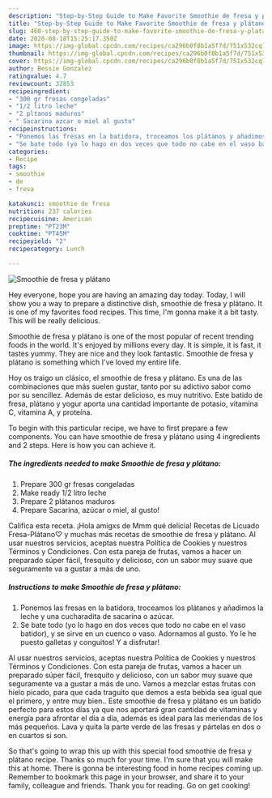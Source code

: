```yaml
---
description: "Step-by-Step Guide to Make Favorite Smoothie de fresa y plátano"
title: "Step-by-Step Guide to Make Favorite Smoothie de fresa y plátano"
slug: 460-step-by-step-guide-to-make-favorite-smoothie-de-fresa-y-platano
date: 2020-08-18T15:25:17.350Z
image: https://img-global.cpcdn.com/recipes/ca296b0f8b1a5f7d/751x532cq70/smoothie-de-fresa-y-platano-foto-principal.jpg
thumbnail: https://img-global.cpcdn.com/recipes/ca296b0f8b1a5f7d/751x532cq70/smoothie-de-fresa-y-platano-foto-principal.jpg
cover: https://img-global.cpcdn.com/recipes/ca296b0f8b1a5f7d/751x532cq70/smoothie-de-fresa-y-platano-foto-principal.jpg
author: Bessie Gonzalez
ratingvalue: 4.7
reviewcount: 32853
recipeingredient:
- "300 gr fresas congeladas"
- "1/2 litro leche"
- "2 pltanos maduros"
- " Sacarina azcar o miel al gusto"
recipeinstructions:
- "Ponemos las fresas en la batidora, troceamos los plátanos y añadimos la leche y una cucharadita de sacarina o azúcar."
- "Se bate todo (yo lo hago en dos veces que todo no cabe en el vaso batidor), y se sirve en un cuenco o vaso. Adornamos al gusto. Yo le he puesto galletas y conguitos! Y a disfrutar!"
categories:
- Recipe
tags:
- smoothie
- de
- fresa

katakunci: smoothie de fresa 
nutrition: 237 calories
recipecuisine: American
preptime: "PT23M"
cooktime: "PT45M"
recipeyield: "2"
recipecategory: Lunch

---
```



![Smoothie de fresa y plátano](https://img-global.cpcdn.com/recipes/ca296b0f8b1a5f7d/751x532cq70/smoothie-de-fresa-y-platano-foto-principal.jpg)

Hey everyone, hope you are having an amazing day today. Today, I will show you a way to prepare a distinctive dish, smoothie de fresa y plátano. It is one of my favorites food recipes. This time, I'm gonna make it a bit tasty. This will be really delicious.

Smoothie de fresa y plátano is one of the most popular of recent trending foods in the world. It's enjoyed by millions every day. It is simple, it is fast, it tastes yummy. They are nice and they look fantastic. Smoothie de fresa y plátano is something which I've loved my entire life.

Hoy os traigo un clásico, el smoothie de fresa y plátano. Es una de las combinaciones que más suelen gustar, tanto por su adictivo sabor como por su sencillez. Además de estar delicioso, es muy nutritivo. Este batido de fresa, plátano y yogur aporta una cantidad importante de potasio, vitamina C, vitamina A, y proteína.


To begin with this particular recipe, we have to first prepare a few components. You can have smoothie de fresa y plátano using 4 ingredients and 2 steps. Here is how you can achieve it.

<!--inarticleads1-->

##### The ingredients needed to make Smoothie de fresa y plátano:

1. Prepare 300 gr fresas congeladas
1. Make ready 1/2 litro leche
1. Prepare 2 plátanos maduros
1. Prepare  Sacarina, azúcar o miel, al gusto!


Califica esta receta. ¡Hola amigxs de Mmm qué delicia! Recetas de Licuado Fresa-Plátano♡ y muchas más recetas de smoothie de fresa y plátano. Al usar nuestros servicios, aceptas nuestra Política de Cookies y nuestros Términos y Condiciones. Con esta pareja de frutas, vamos a hacer un preparado súper fácil, fresquito y delicioso, con un sabor muy suave que seguramente va a gustar a más de uno. 

<!--inarticleads2-->

##### Instructions to make Smoothie de fresa y plátano:

1. Ponemos las fresas en la batidora, troceamos los plátanos y añadimos la leche y una cucharadita de sacarina o azúcar.
1. Se bate todo (yo lo hago en dos veces que todo no cabe en el vaso batidor), y se sirve en un cuenco o vaso. Adornamos al gusto. Yo le he puesto galletas y conguitos! Y a disfrutar!


Al usar nuestros servicios, aceptas nuestra Política de Cookies y nuestros Términos y Condiciones. Con esta pareja de frutas, vamos a hacer un preparado súper fácil, fresquito y delicioso, con un sabor muy suave que seguramente va a gustar a más de uno. Vamos a mezclar estas frutas con hielo picado, para que cada traguito que demos a esta bebida sea igual que el primero, y entre muy bien.. Este smoothie de fresa y plátano es un batido perfecto para estos días ya que nos aportará gran cantidad de vitaminas y energía para afrontar el día a día, además es ideal para las meriendas de los más pequeños. Lava y quita la parte verde de las fresas y pártelas en dos o en cuartos si son. 

So that's going to wrap this up with this special food smoothie de fresa y plátano recipe. Thanks so much for your time. I'm sure that you will make this at home. There is gonna be interesting food in home recipes coming up. Remember to bookmark this page in your browser, and share it to your family, colleague and friends. Thank you for reading. Go on get cooking!

